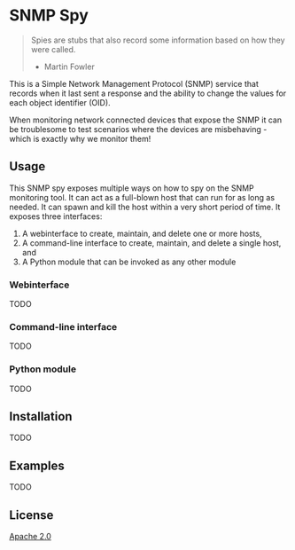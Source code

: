 # SNMP Spy
> Spies are stubs that also record some information based on how they were called.
> - Martin Fowler

This is a Simple Network Management Protocol (SNMP) service that records when it last 
sent a response and the ability to change the values for each object identifier (OID).

When monitoring network connected devices that expose the SNMP it can be troublesome 
to test scenarios where the devices are misbehaving - which is exactly why we monitor 
them!

## Usage

This SNMP spy exposes multiple ways on how to spy on the SNMP monitoring tool. It can
act as a full-blown host that can run for as long as needed. It can spawn and kill the
host within a very short period of time. It exposes three interfaces:
1) A webinterface to create, maintain, and delete one or more hosts,
2) A command-line interface to create, maintain, and delete a single host, and
3) A Python module that can be invoked as any other module

### Webinterface

TODO

### Command-line interface

TODO

### Python module

TODO

## Installation

TODO

## Examples

TODO

## License

[Apache 2.0](/LICENSE)